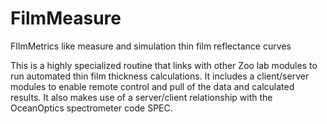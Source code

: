 # FilmMeasure
FIlmMetrics like measure and simulation thin film reflectance curves

This is a highly specialized routine that links with other Zoo lab modules to run automated thin film thickness calculations.  It includes a 
client/server modules to enable remote control and pull of the data and calculated results.  It also makes use of a server/client relationship
with the OceanOptics spectrometer code SPEC.

